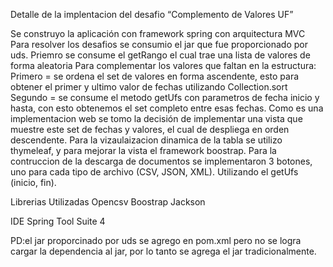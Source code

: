 Detalle de la implentacion del desafio “Complemento de Valores UF”

Se construyo la aplicación con framework spring con arquitectura MVC
Para resolver los desafios se consumio el jar que fue proporcionado por uds.
Priemro se consume el getRango el cual trae una lista de valores de forma aleatoria 
Para complementar los valores que faltan en la estructura:
Primero = se ordena el set de valores en forma ascendente, esto para obtener el primer y ultimo valor de fechas utilizando Collection.sort
Segundo = se consume el metodo getUfs con parametros de fecha inicio y hasta, con esto obtenemos el set completo entre esas fechas.
Como es una implementacion web se tomo la decisión de implementar una vista que muestre este set de fechas y valores, el cual de despliega en orden descendente.
Para la vizaulaizacion dinamica de la tabla se utilizo thymeleaf, y para mejorar la vista el framework boostrap.
Para la contruccion de la  descarga de documentos se implementaron 3 botones, uno para cada tipo de archivo (CSV, JSON, XML). Utilizando el getUfs (inicio, fin).

Librerias Utilizadas
Opencsv
Boostrap
Jackson

IDE
Spring Tool Suite 4

PD:el jar proporcinado por uds se agrego en pom.xml pero no se logra cargar la dependencia al jar, por lo tanto se agrega el jar tradicionalmente.
